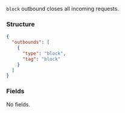 `block` outbound closes all incoming requests.

### Structure

```json
{
  "outbounds": [
    {
      "type": "block",
      "tag": "block"
    }
  ]
}
```

### Fields

No fields.